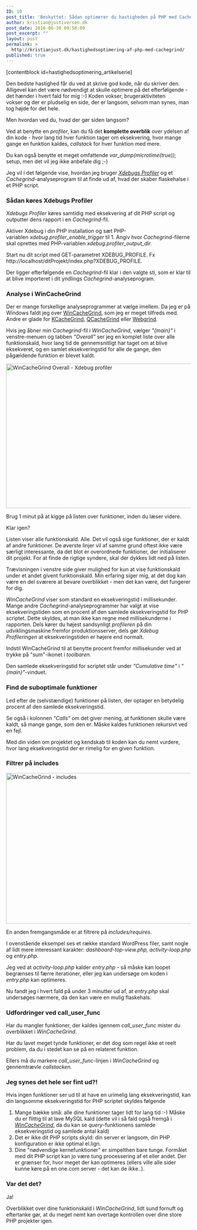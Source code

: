 ```yaml
---
ID: 10
post_title: 'Beskyttet: Sådan optimerer du hastigheden på PHP med Cachegrind'
author: kristian@justiversen.dk
post_date: 2016-06-30 09:50:09
post_excerpt: ""
layout: post
permalink: >
  http://kristianjust.dk/hastighedsoptimering-af-php-med-cachegrind/
published: true
---
```

[contentblock id=hastighedsoptimering_artikelserie]

Den bedste hastighed får du ved at skrive god kode, når du skriver den. Alligevel kan det være nødvendigt at skulle optimere på det efterfølgende - det hænder i hvert fald for mig :-) Koden vokser, brugeraktiviteten vokser og der er pludselig en side, der er langsom, selvom man synes, man tog højde for det hele.

Men hvordan ved du, hvad der gør siden langsom?

Ved at benytte en <em>profiler</em>, kan du få det <strong>komplette overblik</strong> over ydelsen af din kode - hvor lang tid hver funktion tager om eksekvering, hvor mange gange en funktion kaldes, <em>callstack</em> for hver funktion med mere.

Du kan også benytte et meget omfattende <em>var_dump(microtime(true));</em> setup, men det vil jeg ikke anbefale dig ;-)

Jeg vil i det følgende vise, hvordan jeg bruger <a href="https://xdebug.org/docs/profiler"><em>Xdebugs Profiler</em></a> og et <em>Cachegrind-</em>analyseprogram til at finde ud af, hvad der skaber flaskehalse i et PHP script.
<h3>Sådan køres Xdebugs Profiler</h3>
<em>Xdebugs Profiler </em>køres samtidig med eksekvering af dit PHP script og outputter dens rapport i en <em>Cachegrind</em>-fil.

Aktiver Xdebug i din PHP installation og sæt PHP-variablen <em>xdebug.profiler_enable_trigger </em>til 1. Angiv hvor <em>Cachegrind</em>-filerne skal oprettes med PHP-variablen <em>xdebug.profiler_output_dir.</em>

Start nu dit script med GET-parametret XDEBUG_PROFILE. Fx http://localhost/ditProjekt/index.php?XDEBUG_PROFILE.

Der ligger efterfølgende en <em>Cachegrind-</em>fil klar i den valgte sti, som er klar til at blive importeret i dit yndlings <em>Cachegrind</em>-analyseprogram.
<h3>Analyse i WinCacheGrind</h3>
Der er mange forskellige analyseprogrammer at vælge imellem. Da jeg er på Windows faldt jeg over <a href="https://github.com/ceefour/wincachegrind">WinCacheGrind</a>, som jeg er meget tilfreds med. Andre er glade for <a href="https://kcachegrind.github.io/html/Home.html">KCacheGrind</a>, <a href="https://sourceforge.net/projects/qcachegrindwin/">QCacheGrind</a> eller <a href="https://github.com/jokkedk/webgrind">Webgrind</a>.

Hvis jeg åbner min <em>Cachegrind</em>-fil i <em>WinCacheGrind</em>, vælger <em>"{main}"</em> i venstre-menuen og tabben <em>"Overall" </em>ser jeg en komplet liste over alle funktionskald, hvor lang tid de gennemsnitligt har taget om at blive eksekveret, og en samlet eksekveringstid for alle de gange, den pågældende funktion er blevet kaldt.

<img src="http://kristianjust.dk/wp-content/uploads/2016/06/cachegrind-overall-1024x536.png" alt="WinCacheGrind Overall - Xdebug profiler" width="750" height="393" class="alignnone size-large wp-image-14" />

Brug 1 minut på at kigge på listen over funktioner, inden du læser videre.

Klar igen?

Listen viser alle funktionskald. Alle. Det vil også sige funktioner, der er kaldt af andre funktioner. De øverste linjer vil af samme grund oftest ikke være særligt interessante, da det blot er overordnede funktioner, der initialiserer dit projekt. For at finde de rigtige syndere, skal der dykkes lidt ned på listen.

Trævisningen i venstre side giver mulighed for kun at vise funktionskald under et andet givent funktionskald. Min erfaring siger mig, at det dog kan være en del sværere at bevare overblikket - men det kan være, det fungerer for dig.

<em>WinCacheGrind</em> viser som standard en eksekveringstid i millisekunder. Mange andre <em>Cachegrind</em>-analyseprogrammer har valgt at vise eksekveringstiden som en procent af den samlede eksekveringstid for PHP scriptet. Dette skyldes, at man ikke kan regne med millisekunderne i rapporten. Dels kører du højest sandsynligt <em>profileren</em> på din udviklingsmaskine fremfor produktionsserver, dels gør <em>Xdebug Profileringen</em> at eksekveringstiden er højere end normalt.

Indstil WinCacheGrind til at benytte procent fremfor millisekunder ved at trykke på "sum"-ikonet i <em>toolbaren</em>.

Den samlede eksekveringstid for scriptet står under <em>"Cumulative time"</em> i <em>"{main}"</em>-vinduet.
<h3>Find de suboptimale funktioner</h3>
Led efter de (selvstændige) funktioner på listen, der optager en betydelig procent af den samlede eksekveringstid.

Se også i kolonnen <em>"Calls"</em> om det giver mening, at funktionen skulle være kaldt, så mange gange, som den er. Måske kaldes funktionen rekursivt ved en fejl.

Med din viden om projektet og kendskab til koden kan du nemt vurdere, hvor lang eksekveringstid der er rimelig for en given funktion.
<h3>Filtrer på includes</h3>
<img src="http://kristianjust.dk/wp-content/uploads/2016/06/cachegrind-includes.png" alt="WinCacheGrind - includes" width="531" height="410" class="alignnone size-full wp-image-15" />

En anden fremgangsmåde er at filtrere på <em>includes/requires</em>.

I ovenstående eksempel ses et række standard WordPress filer, samt nogle af lidt mere interessant karakter: <em>dashboard-top-view.php, activity-loop.php </em>og<em> entry.php.</em>

Jeg ved at<em> activity-loop.php</em> kalder <em>entry.php</em> - så måske kan loopet begrænses til færre iterationer, eller jeg kan undersøge om koden i <em>entry.php</em> kan optimeres.

Nu fandt jeg i hvert fald på under 3 minutter ud af, at <em>entry.php </em>skal undersøges nærmere, da den kan være en mulig flaskehals.
<h3>Udfordringer ved call_user_func</h3>
Har du mangler funktioner, der kaldes igennem <em>call_user_func</em> mister du overblikket i <em>WinCacheGrind</em>.

Har du lavet meget tynde funktioner, er det dog som regel ikke et reelt problem, da du i stedet kan se på en relateret funktion.

Ellers må du markere <em>call_user_func-</em>linjen i <em>WinCacheGrind</em> og gennemtrævle <em>callstacken.</em>
<h3>Jeg synes det hele ser fint ud?!</h3>
Hvis ingen funktioner ser ud til at have en urimelig lang eksekveringstid, kan din langsomme eksekveringstid for PHP scriptet skyldes følgende
<ol>
 	<li>Mange bække små: alle dine funktioner tager lidt for lang tid :-) Måske du er flittig til at lave MySQL kald (dette vil i så fald også fremgå i <span style="text-decoration: underline;"><em>WinCacheGrind</em></span>, da du kan se <em>query</em>-funktionens samlede eksekveringstid og samlede antal kald)</li>
 	<li>Det er ikke dit PHP scripts skyld: din server er langsom, din PHP konfiguration er ikke optimal el.lign.</li>
 	<li>Dine "nødvendige kernefunktioner" er simpelthen bare tunge. Formålet med dit PHP script kan jo være tung processering af et eller andet. Der er grænser for, hvor meget der kan optimeres (ellers ville alle sider kunne køre på en one.com server - det kan de ikke..).</li>
</ol>
<h3>Var det det?</h3>
<strong></strong>Ja!

Overblikket over dine funktionskald i <em>WinCacheGrind</em>, lidt sund fornuft og eftertanke gør, at du meget nemt kan overtage kontrollen over dine store PHP projekter igen.